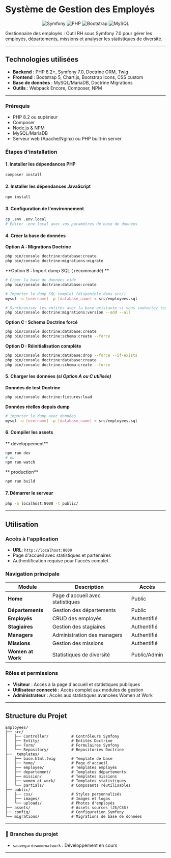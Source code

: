 # Système de Gestion des Employés


<div align="center">
  
![Symfony](https://img.shields.io/badge/Symfony-7.0-000000?style=for-the-badge&logo=symfony)
![PHP](https://img.shields.io/badge/PHP-8.2+-777BB4?style=for-the-badge&logo=php)
![Bootstrap](https://img.shields.io/badge/Bootstrap-5-7952B3?style=for-the-badge&logo=bootstrap)
![MySQL](https://img.shields.io/badge/MySQL-4479A1?style=for-the-badge&logo=mysql&logoColor=white)

</div>

 Gestionnaire des employés : Outil RH sous Symfony 7.0 pour gérer les employés, départements, missions et analyser les statistiques de diversité.

---
## Technologies utilisées
- **Backend** : PHP 8.2+, Symfony 7.0, Doctrine ORM, Twig  
- **Frontend** : Bootstrap 5, Chart.js, Bootstrap Icons, CSS custom  
- **Base de données** : MySQL/MariaDB, Doctrine Migrations  
- **Outils** : Webpack Encore, Composer, NPM  


---
### **Prérequis**
- PHP 8.2 ou supérieur
- Composer
- Node.js & NPM
- MySQL/MariaDB
- Serveur web (Apache/Nginx) ou PHP built-in server

### **Étapes d'installation**

#### **1. Installer les dépendances PHP**
```bash
composer install
```

#### **2. Installer les dépendances JavaScript**
```bash
npm install
```

#### **3. Configuration de l'environnement**
```bash
cp .env .env.local
# Éditer .env.local avec vos paramètres de base de données
```

#### **4. Créer la base de données**

**Option A : Migrations Doctrine**
```bash
php bin/console doctrine:database:create
php bin/console doctrine:migrations:migrate
```


**Option B : Import dump SQL ( récommandé) **
```bash
# Créer la base de données vide
php bin/console doctrine:database:create

# Importer le dump SQL complet (disponible dans src/)
mysql -u [username] -p [database_name] < src/employees.sql

# Synchroniser les entités avec la base existante si vous souhaitez tester les migrations
php bin/console doctrine:migrations:version --add --all
```


**Option C : Schema Doctrine forcé**
```bash
php bin/console doctrine:database:create
php bin/console doctrine:schema:create --force
```


**Option D : Réinitialisation complète**
```bash
php bin/console doctrine:database:drop --force --if-exists
php bin/console doctrine:database:create
php bin/console doctrine:schema:create --force
```


#### **5. Charger les données** *(si Option A ou C utilisée)*

**Données de test Doctrine**
```bash
php bin/console doctrine:fixtures:load
```

**Données réelles depuis dump**
```bash
# importer le dump avec données
mysql -u [username] -p [database_name] < src/employees.sql
```

#### **6. Compiler les assets**

**  développement**
```bash
npm run dev
# ou 
npm run watch
```

** production**
```bash
npm run build
```

#### **7. Démarrer le serveur**
```bash
php -S localhost:8000 -t public/
```

---

## Utilisation

### **Accès à l'application**
- **URL**: `http://localhost:8000`
- Page d'accueil avec statistiques et partenaires
- Authentification requise pour l'accès complet

### **Navigation principale**
| Module | Description | Accès |
|--------|-------------|-------|
| **Home** | Page d'accueil avec statistiques | Public |
| **Départements** | Gestion des départements | Public |
| **Employés** | CRUD des employés | Authentifié |
| **Stagiaires** | Gestion des stagiaires | Authentifié |
| **Managers** | Administration des managers | Authentifié |
| **Missions** | Gestion des missions | Authentifié |
| **Women at Work** | Statistiques de diversité | Public/Admin |

### **Rôles et permissions**
- **Visiteur** : Accès à la page d'accueil et statistiques publiques
- **Utilisateur connecté** : Accès complet aux modules de gestion
- **Administrateur** : Accès aux statistiques avancées Women at Work

---

## Structure du Projet

```
Employees/
├── src/
│   ├── Controller/          # Contrôleurs Symfony
│   ├── Entity/              # Entités Doctrine
│   ├── Form/                # Formulaires Symfony
│   └── Repository/          # Repositories Doctrine
├──  templates/
│   ├── base.html.twig       # Template de base
│   ├── home/                # Page d'accueil
│   ├── employee/            # Templates employés
│   ├── departement/         # Templates départements
│   ├── mission/             # Templates missions
│   ├── women_at_work/       # Templates statistiques
│   └── partials/            # Composants réutilisables
├── public/
│   ├── css/                 # Styles personnalisés
│   ├── images/              # Images et logos
│   └── uploads/             # Photos d'employés
├── assets/                  # Assets sources (JS/CSS)
├── config/                  # Configuration Symfony
└── migrations/              # Migrations de base de données
```

---

### 🌿 **Branches du projet**
-  `sauvegardewomenatwork` : Développement en cours


---


